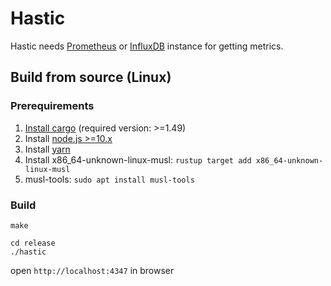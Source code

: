 # Hastic

Hastic needs [Prometheus](https://prometheus.io/) or [InfluxDB](https://www.influxdata.com/get-influxdb/)
instance for getting metrics.

## Build from source (Linux)

### Prerequirements
1. [Install cargo](https://doc.rust-lang.org/cargo/getting-started/installation.html) (required version: >=1.49)
2. Install [node.js >=10.x](https://nodejs.org/en/download/)
3. Install [yarn](https://classic.yarnpkg.com/lang/en/docs/install)
4. Install x86_64-unknown-linux-musl:  `rustup target add x86_64-unknown-linux-musl`
5. musl-tools: `sudo apt install musl-tools`

### Build
```
make
```

```
cd release
./hastic
```

open `http://localhost:4347` in browser
